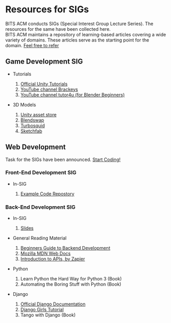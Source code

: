 # Resources for SIGs

BITS ACM conducts SIGs (Special Interest Group Lecture Series). The resources for the same have been collected here.<br>
BITS ACM maintains a repository of learning-based articles covering a wide variety of domains. These articles serve as the starting point for the domain.
[Feel free to refer](https://github.com/bitsacm/learning-articles)

## Game Development SIG

- Tutorials

  1. [Official Unity Tutorials](https://unity3d.com/learn)
  2. [YouTube channel Brackeys](https://www.youtube.com/channel/UCYbK_tjZ2OrIZFBvU6CCMiA)
  3. [YouTube channel tutor4u (for Blender Beginners)](https://www.youtube.com/channel/UCJspWFXSL1guQPdFqh4lFjQ)

- 3D Models

  1. [Unity asset store](https://assetstore.unity.com/)
  2. [Blendswap](http://www.blendswap.com/)
  3. [Turbosquid](https://www.turbosquid.com/)
  4. [Sketchfab](https://sketchfab.com/)

## Web Development

Task for the SIGs have been announced. [Start Coding!](https://github.com/siddhantkhandelwal/dev-sig-task)

### Front-End Development SIG

- In-SIG 

  1. [Example Code Repostory](https://github.com/ujjwalgandhi/frontend_sig)


### Back-End Development SIG

- In-SIG

  1. [Slides](https://docs.google.com/presentation/d/1RSt1bWkoByKWTV3Opqs7gGlQKew6-WL5INRvUacMmG4/edit?usp=sharing)

- General Reading Material
  
  1. [Beginners Guide to Backend Development](https://www.upwork.com/hiring/development/a-beginners-guide-to-back-end-development/)
  2. [Mozilla MDN Web Docs](https://developer.mozilla.org/en-US/docs/Learn/Server-side)
  2. [Introduction to APIs, by Zapier](https://zapier.com/learn/apis/)

- Python

  1. Learn Python the Hard Way for Python 3 (Book)
  2. Automating the Boring Stuff with Python (Book)

- Django
  
  1. [Official Django Documentation](https://docs.djangoproject.com/en/2.1/)
  2. [Django Girls Tutorial](https://tutorial.djangogirls.org/en/)
  3. Tango with Django (Book)
